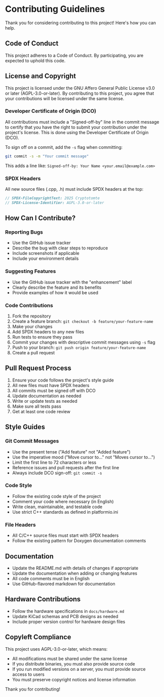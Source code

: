 # Contributing Guidelines

Thank you for considering contributing to this project! Here's how you can help.

## Code of Conduct
This project adheres to a Code of Conduct. By participating, you are expected to uphold this code.

## License and Copyright

This project is licensed under the GNU Affero General Public License v3.0 or later (AGPL-3.0-or-later). By contributing to this project, you agree that your contributions will be licensed under the same license.

### Developer Certificate of Origin (DCO)

All contributions must include a "Signed-off-by" line in the commit message to certify that you have the right to submit your contribution under the project's license. This is done using the Developer Certificate of Origin (DCO).

To sign off on a commit, add the `-s` flag when committing:
```bash
git commit -s -m "Your commit message"
```

This adds a line like: `Signed-off-by: Your Name <your.email@example.com>`

### SPDX Headers

All new source files (.cpp, .h) must include SPDX headers at the top:
```cpp
// SPDX-FileCopyrightText: 2025 Cryptotomte
// SPDX-License-Identifier: AGPL-3.0-or-later
```

## How Can I Contribute?

### Reporting Bugs
- Use the GitHub issue tracker
- Describe the bug with clear steps to reproduce
- Include screenshots if applicable
- Include your environment details

### Suggesting Features
- Use the GitHub issue tracker with the "enhancement" label
- Clearly describe the feature and its benefits
- Provide examples of how it would be used

### Code Contributions
1. Fork the repository
2. Create a feature branch: `git checkout -b feature/your-feature-name`
3. Make your changes
4. Add SPDX headers to any new files
5. Run tests to ensure they pass
6. Commit your changes with descriptive commit messages using `-s` flag
7. Push to your branch: `git push origin feature/your-feature-name`
8. Create a pull request

## Pull Request Process
1. Ensure your code follows the project's style guide
2. All new files must have SPDX headers
3. All commits must be signed off with DCO
4. Update documentation as needed
5. Write or update tests as needed
6. Make sure all tests pass
7. Get at least one code review

## Style Guides

### Git Commit Messages
- Use the present tense ("Add feature" not "Added feature")
- Use the imperative mood ("Move cursor to..." not "Moves cursor to...")
- Limit the first line to 72 characters or less
- Reference issues and pull requests after the first line
- Always include DCO sign-off: `git commit -s`

### Code Style
- Follow the existing code style of the project
- Comment your code where necessary (in English)
- Write clean, maintainable, and testable code
- Use strict C++ standards as defined in platformio.ini

### File Headers
- All C/C++ source files must start with SPDX headers
- Follow the existing pattern for Doxygen documentation comments

## Documentation
- Update the README.md with details of changes if appropriate
- Update the documentation when adding or changing features
- All code comments must be in English
- Use GitHub-flavored markdown for documentation

## Hardware Contributions
- Follow the hardware specifications in `docs/hardware.md`
- Update KiCad schemas and PCB designs as needed
- Include proper version control for hardware design files

## Copyleft Compliance

This project uses AGPL-3.0-or-later, which means:
- All modifications must be shared under the same license
- If you distribute binaries, you must also provide source code
- If you run modified versions on a server, you must provide source access to users
- You must preserve copyright notices and license information

Thank you for contributing!
